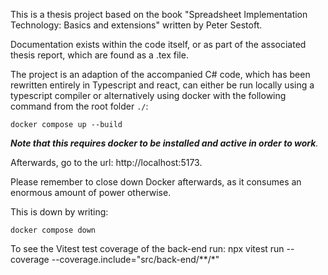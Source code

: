 This is a thesis project based on the book "Spreadsheet Implementation Technology: Basics and extensions" written by Peter Sestoft.

Documentation exists within the code itself, or as part of the associated thesis report, which are found as a .tex file.

The project is an adaption of the accompanied C# code, 
which has been rewritten entirely in Typescript and react, 
can either be run locally using a typescript compiler or 
alternatively using docker with the following command from the root folder ```./```:

``` docker compose up --build ```

_**Note that this requires docker to be installed and active in order to work**._

Afterwards, go to the url:
http://localhost:5173. 

Please remember to close down Docker afterwards, as it consumes an enormous amount of power otherwise.

This is down by writing:

```docker compose down```


To see the Vitest test coverage of the back-end run:
    npx vitest run --coverage --coverage.include="src/back-end/**/*"

